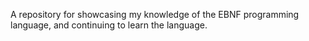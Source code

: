 A repository for showcasing my knowledge of the EBNF programming language, and continuing to learn the language.
